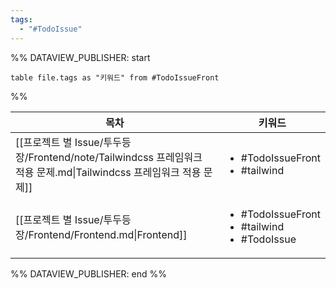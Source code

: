 ```yaml
---
tags:
  - "#TodoIssue"
---
```

%% DATAVIEW_PUBLISHER: start
```dataview
table file.tags as "키워드" from #TodoIssueFront
```
%%

| 목차                                                                                      | 키워드                                                                    |
| --------------------------------------------------------------------------------------- | ---------------------------------------------------------------------- |
| [[프로젝트 별 Issue/투두등장/Frontend/note/Tailwindcss 프레임워크 적용 문제.md\|Tailwindcss 프레임워크 적용 문제]] | <ul><li>#TodoIssueFront</li><li>#tailwind</li></ul>                    |
| [[프로젝트 별 Issue/투두등장/Frontend/Frontend.md\|Frontend]]                                    | <ul><li>#TodoIssueFront</li><li>#tailwind</li><li>#TodoIssue</li></ul> |

%% DATAVIEW_PUBLISHER: end %%